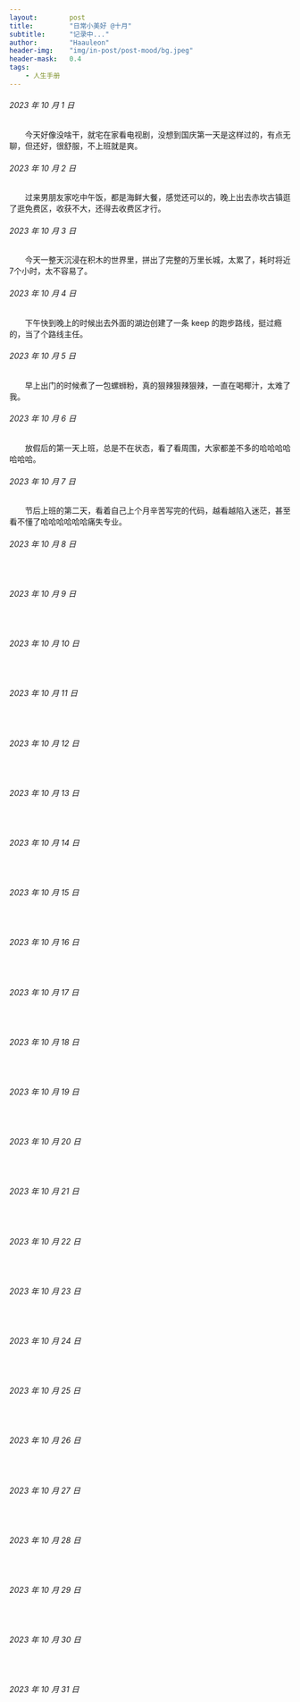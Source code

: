 ```yaml
---
layout:        post
title:         "日常小美好 @十月"
subtitle:      "记录中..."
author:        "Haauleon"
header-img:    "img/in-post/post-mood/bg.jpeg"
header-mask:   0.4
tags:
    - 人生手册
---
```


###### 2023 年 10 月 1 日
&emsp;&emsp;今天好像没啥干，就宅在家看电视剧，没想到国庆第一天是这样过的，有点无聊，但还好，很舒服，不上班就是爽。

###### 2023 年 10 月 2 日
&emsp;&emsp;过来男朋友家吃中午饭，都是海鲜大餐，感觉还可以的，晚上出去赤坎古镇逛了逛免费区，收获不大，还得去收费区才行。

###### 2023 年 10 月 3 日
&emsp;&emsp;今天一整天沉浸在积木的世界里，拼出了完整的万里长城，太累了，耗时将近7个小时，太不容易了。

###### 2023 年 10 月 4 日
&emsp;&emsp;下午快到晚上的时候出去外面的湖边创建了一条 keep 的跑步路线，挺过瘾的，当了个路线主任。

###### 2023 年 10 月 5 日
&emsp;&emsp;早上出门的时候煮了一包螺蛳粉，真的狠辣狠辣狠辣，一直在喝椰汁，太难了我。

###### 2023 年 10 月 6 日
&emsp;&emsp;放假后的第一天上班，总是不在状态，看了看周围，大家都差不多的哈哈哈哈哈哈哈。

###### 2023 年 10 月 7 日
&emsp;&emsp;节后上班的第二天，看着自己上个月辛苦写完的代码，越看越陷入迷茫，甚至看不懂了哈哈哈哈哈哈痛失专业。

###### 2023 年 10 月 8 日
&emsp;&emsp;

###### 2023 年 10 月 9 日
&emsp;&emsp;

###### 2023 年 10 月 10 日
&emsp;&emsp;

###### 2023 年 10 月 11 日
&emsp;&emsp;

###### 2023 年 10 月 12 日
&emsp;&emsp;

###### 2023 年 10 月 13 日
&emsp;&emsp;

###### 2023 年 10 月 14 日
&emsp;&emsp;

###### 2023 年 10 月 15 日
&emsp;&emsp;

###### 2023 年 10 月 16 日
&emsp;&emsp;

###### 2023 年 10 月 17 日
&emsp;&emsp;

###### 2023 年 10 月 18 日
&emsp;&emsp;

###### 2023 年 10 月 19 日
&emsp;&emsp;

###### 2023 年 10 月 20 日
&emsp;&emsp;

###### 2023 年 10 月 21 日
&emsp;&emsp;

###### 2023 年 10 月 22 日
&emsp;&emsp;

###### 2023 年 10 月 23 日
&emsp;&emsp;

###### 2023 年 10 月 24 日
&emsp;&emsp;

###### 2023 年 10 月 25 日
&emsp;&emsp;

###### 2023 年 10 月 26 日
&emsp;&emsp;

###### 2023 年 10 月 27 日
&emsp;&emsp;

###### 2023 年 10 月 28 日
&emsp;&emsp;

###### 2023 年 10 月 29 日
&emsp;&emsp;

###### 2023 年 10 月 30 日
&emsp;&emsp;

###### 2023 年 10 月 31 日
&emsp;&emsp;